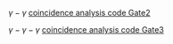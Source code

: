 

$\gamma-\gamma$ [coincidence analysis code Gate2](https://github.com/zhihuanli/gamma-gamma-coincidence-analysis/blob/master/Gate2/Readme.md) 

$\gamma-\gamma-\gamma$ [coincidence analysis code Gate3](https://github.com/zhihuanli/gamma-gamma-coincidence-analysis/blob/master/Gate3/Readme.md) 
